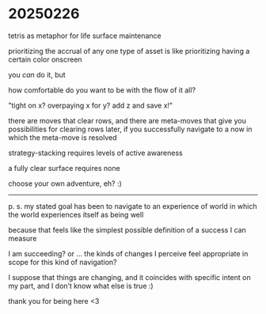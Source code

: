 # 20250226

tetris as metaphor for life surface maintenance

prioritizing the accrual of any one type of asset is like prioritizing having a certain color onscreen

you _can_ do it, but

how comfortable do you want to be with the flow of it all?

"tight on x? overpaying x for y? add z and save x!"

there are moves that clear rows, and there are meta-moves that give you possibilities for clearing rows later, if you successfully navigate to a now in which the meta-move is resolved

strategy-stacking requires levels of active awareness

a fully clear surface requires none

choose your own adventure, eh? :)

***

p. s. my stated goal has been to navigate to an experience of world in which the world experiences itself as being well

because that feels like the simplest possible definition of a success I can measure

I am succeeding? or … the kinds of changes I perceive feel appropriate in scope for this kind of navigation?

I suppose that things are changing, and it coincides with specific intent on my part, and I don’t know what else is true :)

thank you for being here <3
